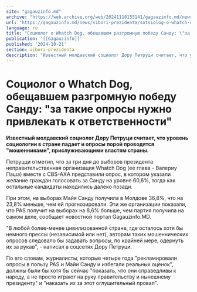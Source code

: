 ```yaml
---
site: "gagauzinfo.md"
archive: "https://web.archive.org/web/20241110155141/gagauzinfo.md/news/vibori-prezidenta/sotsiolog-o-whatch-dog-obeschavshem-razgromnuyu-pobedu-sandu-za-takie-oprosi-nuzhno-privlekat-k-otvetstvennosti"
url: "https://gagauzinfo.md/news/vibori-prezidenta/sotsiolog-o-whatch-dog-obeschavshem-razgromnuyu-pobedu-sandu-za-takie-oprosi-nuzhno-privlekat-k-otvetstvennosti"
language: ru
title: "Социолог о Whatch Dog, обещавшем разгромную победу Санду: \"за такие опросы нужно привлекать к ответственности\""
publication: '[[Gagauzinfo]]'
published: '2024-10-21'
section: vibori-prezidenta
description: "Известный молдавский социолог Дору Петруци считает, что уровень социологии в стране падает и опросы порой проводятся \"мошенниками\", прислуживающими властям страны."
---
```


# Социолог о Whatch Dog, обещавшем разгромную победу Санду: "за такие опросы нужно привлекать к ответственности"

**Известный молдавский социолог Дору Петруци считает, что уровень социологии в стране падает и опросы порой проводятся "мошенниками", прислуживающими властям страны.**

Петруцци отметил, что за три дня до выборов президента неправительственная организация Whatch Dog (ее глава - Валериу Паша) вместе с CBS-AXA представили опрос, в котором указали желание граждан голосовать за Санду на уровне 60,6%, тогда как остальные кандидаты находились далеко позади.

При этом, на выборах Майя Санду получила в Молдове 36,8%, что на 23,8% меньше, чем ей прогнозировали. Эти же организации показали, что PAS получит на выборах на 8,6% больше, чем партия получила на самом деле, сообщает новостной портал Gagauzinfo.MD.

"В любой более-менее цивилизованной стране, где осталось хотя бы немного прессы (независимой или нет), авторам таких мошеннических опросов следовало бы задавать вопросы, по крайней мере, одернуть их за рукав", - написал в соцсетях Дору Петруци.

По его словам, журналисты, которые четыре года "рекламировали опросы в пользу PAS и Майи Санду и избегали реальных оценок", должны были бы хотя бы сейчас "показать, что они справедливы к народу, а не просто играют на руку правительству и нынешнему президенту" и "наказать их за этот оглушительный провал".